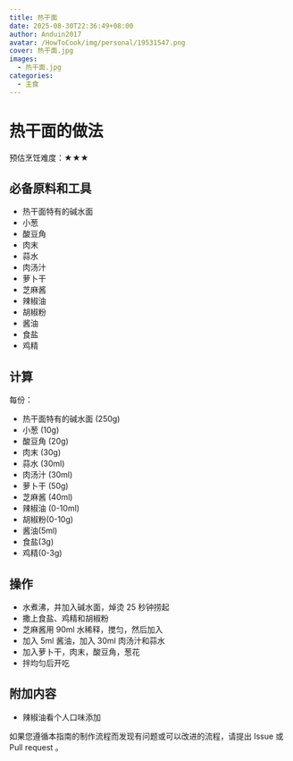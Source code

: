 ```yaml
---
title: 热干面
date: 2025-08-30T22:36:49+08:00
author: Anduin2017
avatar: /HowToCook/img/personal/19531547.png
cover: 热干面.jpg
images:
  - 热干面.jpg
categories:
  - 主食
---
```


# 热干面的做法

预估烹饪难度：★★★

## 必备原料和工具

* 热干面特有的碱水面
* 小葱
* 酸豆角
* 肉末
* 蒜水
* 肉汤汁
* 萝卜干
* 芝麻酱
* 辣椒油
* 胡椒粉
* 酱油
* 食盐
* 鸡精

## 计算

每份：

* 热干面特有的碱水面 (250g)
* 小葱 (10g)
* 酸豆角 (20g)
* 肉末 (30g)
* 蒜水 (30ml)
* 肉汤汁 (30ml)
* 萝卜干 (50g)
* 芝麻酱 (40ml)
* 辣椒油 (0-10ml)
* 胡椒粉(0-10g)
* 酱油(5ml)
* 食盐(3g)
* 鸡精(0-3g)

## 操作

* 水煮沸，并加入碱水面，焯烫 25 秒钟捞起
* 撒上食盐、鸡精和胡椒粉
* 芝麻酱用 90ml 水稀释，搅匀，然后加入
* 加入 5ml 酱油，加入 30ml 肉汤汁和蒜水
* 加入萝卜干，肉末，酸豆角，葱花
* 拌均匀后开吃

## 附加内容

* 辣椒油看个人口味添加

如果您遵循本指南的制作流程而发现有问题或可以改进的流程，请提出 Issue 或 Pull request 。
